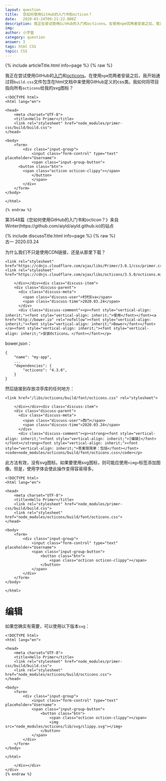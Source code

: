 ```yaml
---
layout: question
title:  您如何使用GitHub的入门书和octicon？
date:   2020-03-24T09:21:22.000Z
description: 我正在尝试使用GitHub的入门和octicons。在使用npm完两者安装之后，我开始通过将build.css文件包含在html文档中来使用GitHub定...
img: 
author: 小宇宙
category: question
answer: 3
tags: html CSS
topic: CSS
---
```

<div class="article-root">
  <div class="article">
    {% include articleTitle.html info=page %}
    {% raw %}
    <div class="article-content"><p><font style="vertical-align: inherit;"><font style="vertical-align: inherit;">我正在尝试使用GitHub的</font></font><a href="https://github.com/primer/primer" rel="noreferrer"><font style="vertical-align: inherit;"><font style="vertical-align: inherit;">入门</font></font></a><font style="vertical-align: inherit;"><font style="vertical-align: inherit;">和</font></font><a href="https://github.com/primer/octicons" rel="noreferrer"><font style="vertical-align: inherit;"><font style="vertical-align: inherit;">octicons</font></font></a><font style="vertical-align: inherit;"><font style="vertical-align: inherit;">。</font><font style="vertical-align: inherit;">在使用</font></font><code>npm</code><font style="vertical-align: inherit;"><font style="vertical-align: inherit;">完两者安装</font><font style="vertical-align: inherit;">之后</font><font style="vertical-align: inherit;">，我开始通过将</font></font><code>build.css</code><font style="vertical-align: inherit;"><font style="vertical-align: inherit;">文件包含在html文档中</font><font style="vertical-align: inherit;">来使用GitHub定义的css类</font><font style="vertical-align: inherit;">。</font><font style="vertical-align: inherit;">我如何将项目指向所有</font></font><code>octicons</code><font style="vertical-align: inherit;"><font style="vertical-align: inherit;">给我</font><font style="vertical-align: inherit;">的svg图标</font><font style="vertical-align: inherit;">？</font></font></p>

<pre><code>&lt;!DOCTYPE html&gt;<font></font>
&lt;html lang="en"&gt;<font></font>
<font></font>
&lt;head&gt;<font></font>
    &lt;meta charset="UTF-8"&gt;<font></font>
    &lt;title&gt;Hello Primer&lt;/title&gt;<font></font>
    &lt;link rel="stylesheet" href="node_modules/primer-css/build/build.css"&gt;<font></font>
&lt;/head&gt;<font></font>
<font></font>
&lt;body&gt;<font></font>
    &lt;form&gt;<font></font>
        &lt;div class="input-group"&gt;<font></font>
            &lt;input class="form-control" type="text" placeholder="Username"&gt;<font></font>
            &lt;span class="input-group-button"&gt;<font></font>
      &lt;button class="btn"&gt;<font></font>
        &lt;span class="octicon octicon-clippy"&gt;&lt;/span&gt;<font></font>
            &lt;/button&gt;<font></font>
            &lt;/span&gt;<font></font>
        &lt;/div&gt;<font></font>
    &lt;/form&gt;<font></font>
&lt;/body&gt;<font></font>
<font></font>
&lt;/html&gt;<font></font>
</code></pre></div>
    {% endraw %}
  </div>
  <p class="winter_mark">第3548篇《您如何使用GitHub的入门书和octicon？》来自Winter(https://github.com/aiyld/aiyld.github.io)的站点</p>
  <div class="discuss-wrapper">
    {% include discussTitle.html info=page %}
    {% raw %}
    <div class="discuss-list">
    <div class="discuss-item">
        <div class="discuss-parent">
          <div class="discuss-meta">
            <span class="discuss-user">古一</span>
            <span class="discuss-time">2020.03.24</span>
          </div>
          <div class="discuss-comment"><p><font style="vertical-align: inherit;"><font style="vertical-align: inherit;">为什么我们不只是使用CDN链接，还是从那里下载？</font></font></p>

<pre><code>&lt;link rel="stylesheet" href="https://cdnjs.cloudflare.com/ajax/libs/Primer/3.0.1/css/primer.css"&gt;<font></font>
&lt;link rel="stylesheet" href="https://cdnjs.cloudflare.com/ajax/libs/octicons/3.5.0/octicons.min.css"&gt;<font></font>
</code></pre></div>
        </div></div><div class="discuss-item">
        <div class="discuss-parent">
          <div class="discuss-meta">
            <span class="discuss-user">村村Eva</span>
            <span class="discuss-time">2020.03.24</span>
          </div>
          <div class="discuss-comment"><p><font style="vertical-align: inherit;"><font style="vertical-align: inherit;">使用</font></font><a href="http://bower.io" rel="nofollow"><font style="vertical-align: inherit;"><font style="vertical-align: inherit;">Bower</font></font></a><font style="vertical-align: inherit;"><font style="vertical-align: inherit;">安装Octicons。</font></font></p>

<p><font style="vertical-align: inherit;"><font style="vertical-align: inherit;">bower.json：</font></font></p>

<pre><code>{<font></font>
    "name": "my-app",<font></font>
    ...<font></font>
    "dependencies": {   <font></font>
        "octicons": "4.3.0",<font></font>
    }<font></font>
}<font></font>
</code></pre>

<p><font style="vertical-align: inherit;"><font style="vertical-align: inherit;">然后链接到存放凉亭库的任何地方：</font></font></p>

<pre><code>&lt;link href="/libs/octicons/build/font/octicons.css" rel="stylesheet"&gt;
</code></pre></div>
        </div></div><div class="discuss-item">
        <div class="discuss-parent">
          <div class="discuss-meta">
            <span class="discuss-user">西门</span>
            <span class="discuss-time">2020.03.24</span>
          </div>
          <div class="discuss-comment"><p><strong><font style="vertical-align: inherit;"><font style="vertical-align: inherit;">[编辑]</font></font></strong><font style="vertical-align: inherit;"><font style="vertical-align: inherit;">答案很简单：包括</font></font><code>node_modules/octicons/build/font/octicons.css</code></p>

<p><font style="vertical-align: inherit;"><font style="vertical-align: inherit;">此方法有效，没有svg图标。</font><font style="vertical-align: inherit;">如果要使用svg图标，则可能应使用</font></font><code>&lt;img&gt;</code><font style="vertical-align: inherit;"><font style="vertical-align: inherit;">标签</font><font style="vertical-align: inherit;">添加图像</font><font style="vertical-align: inherit;">。</font><font style="vertical-align: inherit;">但是，使用字体会使此操作变得容易得多。</font></font></p>

<pre><code>&lt;!DOCTYPE html&gt;<font></font>
&lt;html lang="en"&gt;<font></font>
<font></font>
&lt;head&gt;<font></font>
    &lt;meta charset="UTF-8"&gt;<font></font>
    &lt;title&gt;Hello Primer&lt;/title&gt;<font></font>
    &lt;link rel="stylesheet" href="node_modules/primer-css/build/build.css"&gt;<font></font>
    &lt;link rel="stylesheet" href="node_modules/octicons/build/font/octicons.css"&gt;<font></font>
&lt;/head&gt;<font></font>
<font></font>
&lt;body&gt;<font></font>
    &lt;form&gt;<font></font>
        &lt;div class="input-group"&gt;<font></font>
            &lt;input class="form-control" type="text" placeholder="Username"&gt;<font></font>
            &lt;span class="input-group-button"&gt;<font></font>
                &lt;button class="btn"&gt;<font></font>
                    &lt;span class="octicon octicon-clippy"&gt;&lt;/span&gt;<font></font>
                &lt;/button&gt;<font></font>
            &lt;/span&gt;<font></font>
        &lt;/div&gt;<font></font>
    &lt;/form&gt;<font></font>
&lt;/body&gt;<font></font>
<font></font>
&lt;/html&gt;<font></font>
</code></pre>

<h1><font style="vertical-align: inherit;"><font style="vertical-align: inherit;">编辑</font></font></h1>

<p><font style="vertical-align: inherit;"><font style="vertical-align: inherit;">如果您确实有需要，可以使用以下版本</font></font><code>svg</code><font style="vertical-align: inherit;"><font style="vertical-align: inherit;">：</font></font></p>

<pre><code>&lt;!DOCTYPE html&gt;<font></font>
&lt;html lang="en"&gt;<font></font>
<font></font>
&lt;head&gt;<font></font>
    &lt;meta charset="UTF-8"&gt;<font></font>
    &lt;title&gt;Hello Primer&lt;/title&gt;<font></font>
    &lt;link rel="stylesheet" href="node_modules/primer-css/build/build.css"&gt;<font></font>
    &lt;link rel="stylesheet" href="node_modules/octicons/build/octicons.css"&gt;<font></font>
&lt;/head&gt;<font></font>
<font></font>
&lt;body&gt;<font></font>
    &lt;form&gt;<font></font>
        &lt;div class="input-group"&gt;<font></font>
            &lt;input class="form-control" type="text" placeholder="Username"&gt;<font></font>
            &lt;span class="input-group-button"&gt;<font></font>
                &lt;button class="btn"&gt;<font></font>
                    &lt;span class="octicon octicon-clippy"&gt;&lt;/span&gt;<font></font>
                    &lt;img src="node_modules/octicons/lib/svg/clippy.svg"&gt;&lt;/img&gt;<font></font>
                &lt;/button&gt;<font></font>
            &lt;/span&gt;<font></font>
        &lt;/div&gt;<font></font>
    &lt;/form&gt;<font></font>
&lt;/body&gt;<font></font>
<font></font>
&lt;/html&gt;<font></font>
</code></pre></div>
        </div></div>
    </div>
    {% endraw %}
  </div>
<div>
